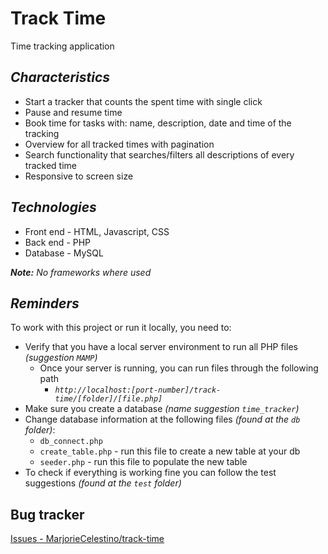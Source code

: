 # Track Time

Time tracking application 

*Characteristics*
---------
* Start a tracker that counts the spent time with single click
* Pause and resume time
* Book time for tasks with: name, description, date and time of the tracking
* Overview for all tracked times with pagination
* Search functionality that searches/filters all descriptions of every tracked time
* Responsive to screen size

*Technologies*
---------
* Front end - HTML, Javascript, CSS
* Back end - PHP
* Database - MySQL

_**Note:** No frameworks where used_

*Reminders*
-------------
To work with this project or run it locally, you need to:

* Verify that you have a local server environment to run all PHP files _(suggestion `MAMP`)_
  * Once your server is running, you can run files through the following path
    * _`http://localhost:[port-number]/track-time/[folder]/[file.php]`_
* Make sure you create a database _(name suggestion `time_tracker`)_
* Change database information at the following files _(found at the `db` folder)_:
  * `db_connect.php`
  * `create_table.php` -  run this file to create a new table at your db
  * `seeder.php` -  run this file to populate the new table
* To check if everything is working fine you can follow the test suggestions _(found at the `test` folder)_


Bug tracker
-----------

[Issues - MarjorieCelestino/track-time](https://github.com/MarjorieCelestino/track-time/issues)

